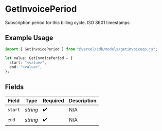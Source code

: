 # GetInvoicePeriod

Subscription period for this billing cycle. ISO 8601 timestamps.

## Example Usage

```typescript
import { GetInvoicePeriod } from "@vercel/sdk/models/getinvoiceop.js";

let value: GetInvoicePeriod = {
  start: "<value>",
  end: "<value>",
};
```

## Fields

| Field              | Type               | Required           | Description        |
| ------------------ | ------------------ | ------------------ | ------------------ |
| `start`            | *string*           | :heavy_check_mark: | N/A                |
| `end`              | *string*           | :heavy_check_mark: | N/A                |